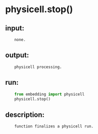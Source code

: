 # physicell.stop()

## input:
```
    none.

```

## output:
```
    physicell processing.

```

## run:
```python
    from embedding import physicell
    physicell.stop()

```

## description:
```
    function finalizes a physicell run.
```